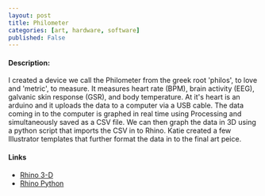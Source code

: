 ```yaml
---
layout: post
title: Philometer
categories: [art, hardware, software]
published: False
---
```


#### Description:
I created a device we call the Philometer from the greek root 'philos', to love and 'metric', to measure.  It measures heart rate (BPM), brain activity (EEG), galvanic skin response (GSR), and body temperature.  At it's heart is an arduino and it uploads the data to a computer via a USB cable.  The data coming in to the computer is graphed in real time using Processing and simultaneously saved as a CSV file.  We can then graph the data in 3D using a python script that imports the CSV in to Rhino. Katie created a few Illustrator templates that further format the data in to the final art peice.

#### Links
<ul>
	<li><a href="http://www.rhino3d.com">Rhino 3-D</a></li>
	<li><a href="http://wiki.mcneel.com/developer/python">Rhino Python</a></li>
</ul>

<!--
#### Images:
<img class="gallery" src="/public/2014-05-30-philometer1.jpg"/>
<img class="gallery" src="/public/2014-05-30-philometer2.jpg"/>
<img class="gallery" src="/public/2014-05-30-philometer3.jpg"/>
<img class="gallery" src="/public/2014-05-30-philometer4.jpg"/>
-->
